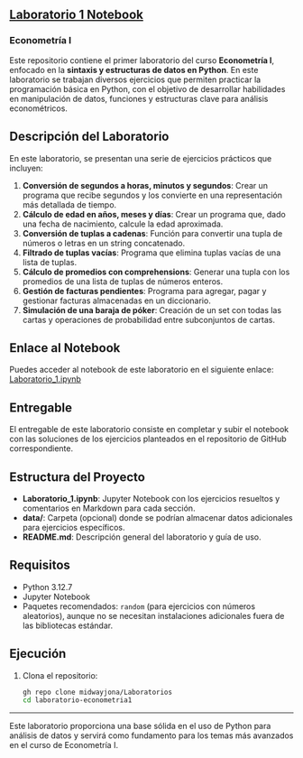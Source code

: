## [Laboratorio 1 Notebook](Laboratorio_1.ipynb) 
### Econometría I

Este repositorio contiene el primer laboratorio del curso **Econometría I**, enfocado en la **sintaxis y estructuras de datos en Python**. En este laboratorio se trabajan diversos ejercicios que permiten practicar la programación básica en Python, con el objetivo de desarrollar habilidades en manipulación de datos, funciones y estructuras clave para análisis econométricos.

## Descripción del Laboratorio

En este laboratorio, se presentan una serie de ejercicios prácticos que incluyen:
1. **Conversión de segundos a horas, minutos y segundos**: Crear un programa que recibe segundos y los convierte en una representación más detallada de tiempo.
2. **Cálculo de edad en años, meses y días**: Crear un programa que, dado una fecha de nacimiento, calcule la edad aproximada.
3. **Conversión de tuplas a cadenas**: Función para convertir una tupla de números o letras en un string concatenado.
4. **Filtrado de tuplas vacías**: Programa que elimina tuplas vacías de una lista de tuplas.
5. **Cálculo de promedios con comprehensions**: Generar una tupla con los promedios de una lista de tuplas de números enteros.
6. **Gestión de facturas pendientes**: Programa para agregar, pagar y gestionar facturas almacenadas en un diccionario.
7. **Simulación de una baraja de póker**: Creación de un set con todas las cartas y operaciones de probabilidad entre subconjuntos de cartas.

## Enlace al Notebook

Puedes acceder al notebook de este laboratorio en el siguiente enlace: [Laboratorio_1.ipynb](Laboratorio_1.ipynb)

## Entregable

El entregable de este laboratorio consiste en completar y subir el notebook con las soluciones de los ejercicios planteados en el repositorio de GitHub correspondiente.

## Estructura del Proyecto

- **Laboratorio_1.ipynb**: Jupyter Notebook con los ejercicios resueltos y comentarios en Markdown para cada sección.
- **data/**: Carpeta (opcional) donde se podrían almacenar datos adicionales para ejercicios específicos.
- **README.md**: Descripción general del laboratorio y guía de uso.

## Requisitos

- Python 3.12.7
- Jupyter Notebook
- Paquetes recomendados: `random` (para ejercicios con números aleatorios), aunque no se necesitan instalaciones adicionales fuera de las bibliotecas estándar.

## Ejecución

1. Clona el repositorio:
   ```bash
   gh repo clone midwayjona/Laboratorios
   cd laboratorio-econometria1

---

Este laboratorio proporciona una base sólida en el uso de Python para análisis de datos y servirá como fundamento para los temas más avanzados en el curso de Econometría I.
